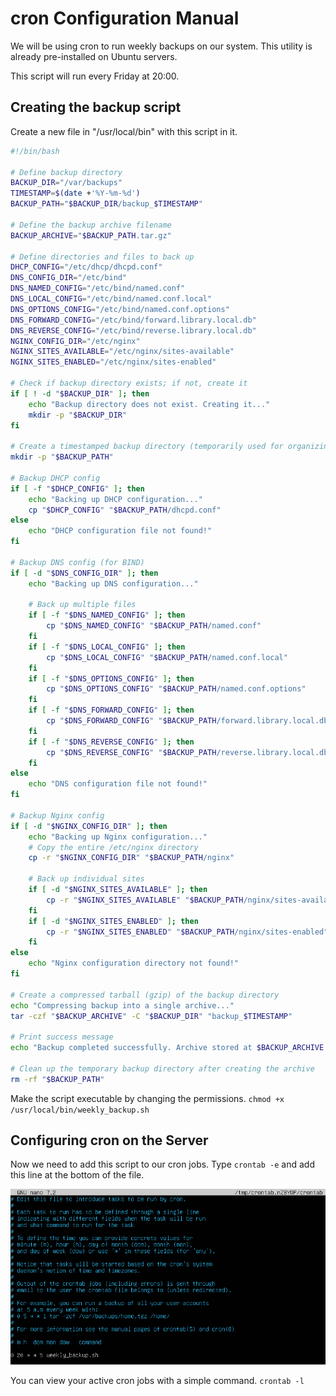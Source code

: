 # cron Configuration Manual

We will be using cron to run weekly backups on our system. This utility is already pre-installed on Ubuntu servers.

This script will run every Friday at 20:00.

## Creating the backup script

Create a new file in "/usr/local/bin" with this script in it.

```sh
#!/bin/bash

# Define backup directory
BACKUP_DIR="/var/backups"
TIMESTAMP=$(date +'%Y-%m-%d')
BACKUP_PATH="$BACKUP_DIR/backup_$TIMESTAMP"

# Define the backup archive filename
BACKUP_ARCHIVE="$BACKUP_PATH.tar.gz"

# Define directories and files to back up
DHCP_CONFIG="/etc/dhcp/dhcpd.conf"
DNS_CONFIG_DIR="/etc/bind"
DNS_NAMED_CONFIG="/etc/bind/named.conf"
DNS_LOCAL_CONFIG="/etc/bind/named.conf.local"
DNS_OPTIONS_CONFIG="/etc/bind/named.conf.options"
DNS_FORWARD_CONFIG="/etc/bind/forward.library.local.db"
DNS_REVERSE_CONFIG="/etc/bind/reverse.library.local.db"
NGINX_CONFIG_DIR="/etc/nginx"
NGINX_SITES_AVAILABLE="/etc/nginx/sites-available"
NGINX_SITES_ENABLED="/etc/nginx/sites-enabled"

# Check if backup directory exists; if not, create it
if [ ! -d "$BACKUP_DIR" ]; then
    echo "Backup directory does not exist. Creating it..."
    mkdir -p "$BACKUP_DIR"
fi

# Create a timestamped backup directory (temporarily used for organizing files)
mkdir -p "$BACKUP_PATH"

# Backup DHCP config
if [ -f "$DHCP_CONFIG" ]; then
    echo "Backing up DHCP configuration..."
    cp "$DHCP_CONFIG" "$BACKUP_PATH/dhcpd.conf"
else
    echo "DHCP configuration file not found!"
fi

# Backup DNS config (for BIND)
if [ -d "$DNS_CONFIG_DIR" ]; then
    echo "Backing up DNS configuration..."

    # Back up multiple files
    if [ -f "$DNS_NAMED_CONFIG" ]; then
        cp "$DNS_NAMED_CONFIG" "$BACKUP_PATH/named.conf"
    fi
    if [ -f "$DNS_LOCAL_CONFIG" ]; then
        cp "$DNS_LOCAL_CONFIG" "$BACKUP_PATH/named.conf.local"
    fi
    if [ -f "$DNS_OPTIONS_CONFIG" ]; then
        cp "$DNS_OPTIONS_CONFIG" "$BACKUP_PATH/named.conf.options"
    fi
    if [ -f "$DNS_FORWARD_CONFIG" ]; then
        cp "$DNS_FORWARD_CONFIG" "$BACKUP_PATH/forward.library.local.db"
    fi
    if [ -f "$DNS_REVERSE_CONFIG" ]; then
        cp "$DNS_REVERSE_CONFIG" "$BACKUP_PATH/reverse.library.local.db"
    fi
else
    echo "DNS configuration file not found!"
fi

# Backup Nginx config
if [ -d "$NGINX_CONFIG_DIR" ]; then
    echo "Backing up Nginx configuration..."
    # Copy the entire /etc/nginx directory
    cp -r "$NGINX_CONFIG_DIR" "$BACKUP_PATH/nginx"
    
    # Back up individual sites
    if [ -d "$NGINX_SITES_AVAILABLE" ]; then
        cp -r "$NGINX_SITES_AVAILABLE" "$BACKUP_PATH/nginx/sites-available"
    fi
    if [ -d "$NGINX_SITES_ENABLED" ]; then
        cp -r "$NGINX_SITES_ENABLED" "$BACKUP_PATH/nginx/sites-enabled"
    fi
else
    echo "Nginx configuration directory not found!"
fi

# Create a compressed tarball (gzip) of the backup directory
echo "Compressing backup into a single archive..."
tar -czf "$BACKUP_ARCHIVE" -C "$BACKUP_DIR" "backup_$TIMESTAMP"

# Print success message
echo "Backup completed successfully. Archive stored at $BACKUP_ARCHIVE."

# Clean up the temporary backup directory after creating the archive
rm -rf "$BACKUP_PATH"
```

Make the script executable by changing the permissions. `chmod +x /usr/local/bin/weekly_backup.sh`

## Configuring cron on the Server

Now we need to add this script to our cron jobs. Type `crontab -e` and add this line at the bottom of the file.

![crontab](assets/crontab_conf.PNG)

You can view your active cron jobs with a simple command. `crontab -l`
